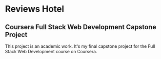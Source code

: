 # Reviews Hotel

## Coursera Full Stack Web Development Capstone Project

This project is an academic work. It's my final capstone project for the Full Stack Web Development course on Coursera.